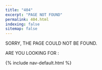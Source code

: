 ```yaml
---
title: "404"
excerpt: "PAGE NOT FOUND"
permalink: 404.html
indexing: false
sitemap: false
---
```


SORRY, THE PAGE COULD NOT BE FOUND.

ARE YOU LOOKING FOR :

{% include nav-default.html %}
